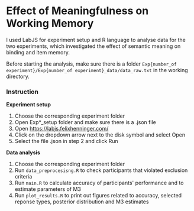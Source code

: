 # Effect of Meaningfulness on Working Memory

I used LabJS for experiment setup and R language to analyse data for the two experiments, which investigated the effect of semantic meaning on binding and item memory. 

Before starting the analysis, make sure there is a folder `Exp{number_of experiment}/Exp{number_of experiment}_data/data_raw.txt` in the working directory.

### Instruction

**Experiment setup**
1. Choose the corresponding experiment folder
2. Open Exp*_setup folder and make sure there is a .json file
3. Open https://labjs.felixhenninger.com/
4. Click on the dropdown arrow next to the disk symbol and select Open
5. Select the file .json in step 2 and click Run 


**Data analysis**
1. Choose the corresponding experiment folder
2. Run `data_preprocesisng.R` to check participants that violated exclusion criteria
3. Run `main.R` to calculate accuracy of participants' performance and to estimate parameters of M3 
4. Run `plot_results.R` to print out figures related to accuracy, selected reponse types, posterior distribution and M3 estimates